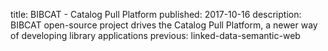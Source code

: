 title: BIBCAT - Catalog Pull Platform
published: 2017-10-16
description: BIBCAT open-source project drives the Catalog Pull Platform, a newer way of developing library applications
previous: linked-data-semantic-web



